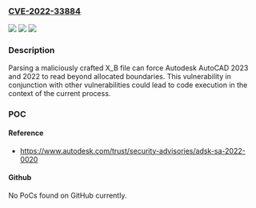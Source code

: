### [CVE-2022-33884](https://cve.mitre.org/cgi-bin/cvename.cgi?name=CVE-2022-33884)
![](https://img.shields.io/static/v1?label=Product&message=utodesk%C2%AE%20AutoCAD%C2%AE%2C%20Advance%20Steel%20and%20Civil%203D%C2%AE&color=blue)
![](https://img.shields.io/static/v1?label=Version&message=n%2Fa&color=blue)
![](https://img.shields.io/static/v1?label=Vulnerability&message=Out-of-bound%20Read%20&color=brighgreen)

### Description

Parsing a maliciously crafted X_B file can force Autodesk AutoCAD 2023 and 2022 to read beyond allocated boundaries. This vulnerability in conjunction with other vulnerabilities could lead to code execution in the context of the current process.

### POC

#### Reference
- https://www.autodesk.com/trust/security-advisories/adsk-sa-2022-0020

#### Github
No PoCs found on GitHub currently.

